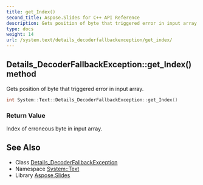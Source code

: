 ```yaml
---
title: get_Index()
second_title: Aspose.Slides for C++ API Reference
description: Gets position of byte that triggered error in input array.
type: docs
weight: 14
url: /system.text/details_decoderfallbackexception/get_index/
---
```

## Details_DecoderFallbackException::get_Index() method


Gets position of byte that triggered error in input array.

```cpp
int System::Text::Details_DecoderFallbackException::get_Index()
```


### Return Value

Index of erroneous byte in input array.

## See Also

* Class [Details_DecoderFallbackException](../)
* Namespace [System::Text](../../)
* Library [Aspose.Slides](../../../)